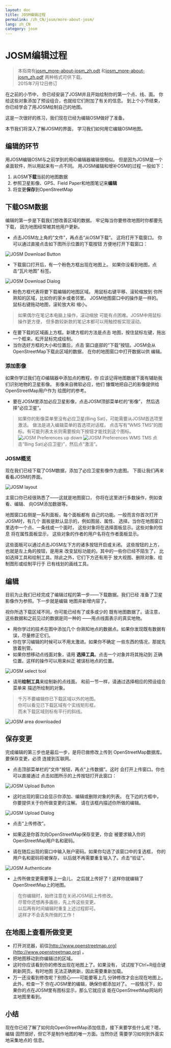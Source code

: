 ```yaml
---
layout: doc
title: JOSM编辑过程
permalink: /zh_CN/josm/more-about-josm/
lang: zh_CN
category: josm
---
```


JOSM编辑过程
========================

> 本指南有[josm_more-about-josm_zh.odt](/files/josm_more-about-josm_zh.odt) 和[josm_more-about-josm_zh.pdf](/files/josm_more-about-josm_zh.pdf) 两种格式可供下载。  
> 2015年7月12日修订  

在之前的小节中，
你已经安装了JOSM并且开始绘制你的第一个点、线、面。
你给这些对象添加了预设组合，也就给它们附加了有关的信息。
到上个小节结束，你已经学会了用JOSM绘制自己的地图。

这是一次很好的练习，我们现在已经为编辑OSM做好了准备。

本节我们将深入了解JOSM的界面，
学习我们如何用它编辑OSM地图。

编辑的环节
---------------------
用JOSM编辑OSM与之前学到的用iD编辑器编辑很相似。
但是因为JOSM是一个桌面软件，所以用起来有一点不同。
用JOSM编辑和增补OSM的过程
一般如下：

1. 从OSM**下载**当前的地图数据
2. 参照卫星影像、GPS、Field Paper和地图笔记来**编辑**
3. 将变更**保存**到OpenStreetMap

下载OSM数据
--------------------
编辑的第一步是下载我们想改善区域的数据。
牢记每当你要修改地图时你都要先下载，
因为地图经常被其他用户更新。

-  点击JOSM左上角的“文件”，再点击“从OSM下载”。
    这将打开下载窗口。
    你可以通过直接点击如下图所示位置的下载按钮
    方便地打开下载窗口：

![JOSM Download Button][]

- 下载窗口打开后，有一个粉色方框出现在地图上。
    如果你没看到地图，点击“瓦片地图”
    标签。

![JOSM Download Dialog][]

- 粉色方框代表将要下载编辑的地图区域。
    用鼠标右键平移、滚轮缩放到
    你所熟知的区域，比如你的家乡或者邻里。
    JOSM地图窗口中的操作是一样的。
    鼠标右键拖动地图，滚轮放大和
    缩小。

>  如果偶尔在笔记本电脑上操作，滚动缩放
>  可能有点困难。JOSM中用鼠标操作更方便，
>  但多数较新款的笔记本都可以用触控板实现滚动。

-  在要下载的区域画上方框。新建方框的方法是点击
    地图，按住鼠标左键，拖出
    一个框来，松开鼠标完成绘制。
- 当你选好方框的大小和位置后，点击
    窗口底部的“下载”按钮。JOSM会从OpenStreetMap下载此区域的数据，
    在你的地图窗口中打开数据以供
    编辑。

### 添加影像
如果你学过我们在iD编辑器中添加点的教程，你
应该记得地图数据下面有辅助我们识别地物的卫星影像。
影像来自微软必应，他们
慷慨地把自己的影像提供给OpenStreetMap用户作为
绘图时的参考。

-  要在JOSM里添加必应卫星影像，点击JOSM顶部菜单栏的“影像”，
    然后选择“必应卫星”。

> 如果你的影像菜单里没有必应卫星(Bing Sat)，可能需要从JOSM首选项里激活。
> 做法是进入编辑菜单的首选项对话框，
点击写有“WMS TMS”的图标。有可能列表太长则需要按向下按钮才能找到这个图标。
>  ![JOSM Preferences up down][]
>  ![JOSM Preferences WMS TMS][]
> 点击“Bing Sat(必应卫星)”，然后点“激活”。


### JOSM概览
现在我们已经下载了OSM数据，添加了必应卫星影像作为底图。
下面让我们再来看看JOSM的界面。

![JOSM layout][]

主窗口你已经很熟悉了——这就是地图窗口， 
你将在这里进行多数操作，例如查看、编辑、
向OSM添加数据等。

地图窗口右侧是一系列面板，每个面板都有
自己的功能。一般而言你首次打开JOSM时，有几个
面板是默认显示的，例如图层、属性、
选择。当你在地图窗口里选中一个点、一条线或一个面时，
这些对象将在选择面板显示。这些对象的信息
将在属性面板显示，
这些对象的作者的用户名将在作者面板显示。

这些面板可以通过点击JOSM左下方的诸多按钮开启或关闭。
这些按钮的上方，也就是左上角的按钮，是用来
改变鼠标功能的。其中的一些你已经不陌生了，
比如选择工具和绘制工具。除此之外，它们下方还有用于
放大视图、删除对象、绘制图形或绘制平行于
已有线划的画线工具。


编辑
----
目前为止我们已经完成了编辑过程的第一步——下载数据。我们已经
准备了卫星影像作为参照。下一步就是编辑
地图并新增内容了。

视你所选下载区域不同，你可能已经有了或多或少的
既有地图数据了。请注意，这些数据和之前见过的数据是同一种的
——用点线面表示的真实地物。

-  用你学过的技术在图中添加几个
	你熟知地点的数据点。如果你发现既有数据有误，尽量修正它们。
-  你在学习编辑的时候可以不用太激进。如果你不确定
	一些东西的情况，那就先放着别管。
-  如果你想移动点线面对象，请用
    **选择工具**。点击一个对象并将其拖动到
    正确位置。这样的操作可以用来纠正
    被误标地点的位置。

![JOSM select tool][]

- 请用**绘制工具**来绘制新的点线面。
    和前一节一样，请通过选择相应的预设组合菜单来
    描述所绘制的对象。 

> 千万不要编辑你已下载区域以外的地图。  
> 你可以看见已下载区域有个实线矩形框，  
> 而未下载区域则标有平行的斜线。  

![JOSM area downloaded][]

保存变更
--------------
完成编辑的第三步也是最后一步，是将已做修改上传到
OpenStreetMap数据库。要保存变更，必须
连接到互联网。

- 点击顶部菜单栏的“文件”按钮，再点“上传数据”。这时
    会打开上传窗口。你也可以直接通过
    点击如图所示的上传按钮打开此窗口：

![JOSM Upload Button][]

- 这时出现的窗口会显示你添加、编辑或删除对象的列表。
    在下边的方框中，
    你要提供关于你所做变更的注解。
    请在该框内描述你所做的编辑。

![JOSM Upload Dialog][]

- 点击“上传修改”。

-  如果这是你首次向OpenStreetMap保存变更，你会
    被要求输入你的OpenStreetMap用户名和密码。
-  请在随后出现的窗口中输入账户密码。如果你勾选了该窗口中的复选框，
    你的用户名和密码将被保存，
    以后就不再需要重复输入了。点击“验证”。

![JOSM Authenticate][]

-  上传所做变更需要等上一会儿，
    之后就上传好了！这样你就编辑了OpenStreetMap上的地图。

> 在你编辑时，始终注意在关闭JOSM前上传修改。  
> 尽管你还想再多画些，先上传这些变更。  
> 以后再有时间编辑时重复上述过程即可。  
> 这样才不会丢失所做的工作！

在地图上查看所做变更
---------------------------
-  打开浏览器，前往[http://www.openstreetmap.org](http://www.openstreetmap.org) 。
- 把地图移动到你编辑过的区域。
- 这时你应该看到你的修改出现在地图上了。如果没有，
    试试按下Ctrl+R组合键刷新网页。有时地图
    无法正确刷新，因此需要重新加载。
- 万一还没看到修改呢？别担心——可能要等上几
    分钟修改才会出现在地图上。此外，检查一下
    你在JOSM里的编辑，确保你都添加对了。
    一般情况下，如果你的点在JOSM里有图标显示，那么它就应该
    能在OpenStreetMap网站的主地图里看到。

小结
-------
现在你已经了解了如何向OpenStreetMap添加信息，接下来要学些什么呢？嗯，编辑
固然很好，但它不是制作地图的唯一方面。当然你还
需要学习如何到外面实地采集地点的
信息。


[JOSM Download Button]: /images/josm/josm_download-button.png
[JOSM Download Dialog]: /images/josm/josm_download-dialog.png
[JOSM Preferences up down]: /images/josm/josm_preferences-up-down.png
[JOSM Preferences WMS TMS]: /images/josm/josm_preferences-wms-tms.png
[JOSM layout]: /images/josm/josm_layout.png
[JOSM select tool]: /images/josm/josm_select-tool.png
[JOSM area downloaded]: /images/josm/josm_area-downloaded.png
[JOSM Upload Button]: /images/josm/josm_upload-button.png
[JOSM Upload Dialog]: /images/josm/josm_upload-dialog.png
[JOSM Authenticate]: /images/josm/josm_authenticate.png